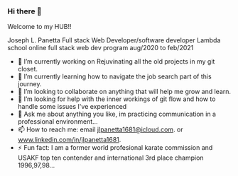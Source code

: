 ### Hi there 👋
Welcome to my HUB!!



Joseph L. Panetta
Full stack Web Developer/software developer
Lambda school online full stack web dev program 
aug/2020 to feb/2021

- 🔭 I’m currently working on Rejuvinating all the old projects in my git closet.
- 🌱 I’m currently learning how to navigate the job search part of this journey.
- 👯 I’m looking to collaborate on anything that will help me grow and learn.
- 🤔 I’m looking for help with the inner workings of git flow and how to handle some issues I've experienced
- 💬 Ask me about anything you like, im practicing communication in a professional environment... 
- 📫 How to reach me: email jlpanetta1681@icloud.com. or www.linkedin.com/in/jlpanetta1681.
- ⚡ Fun fact: I am a former world profesional karate commission and USAKF top ten contender and international 3rd place champion 1996,97,98...
